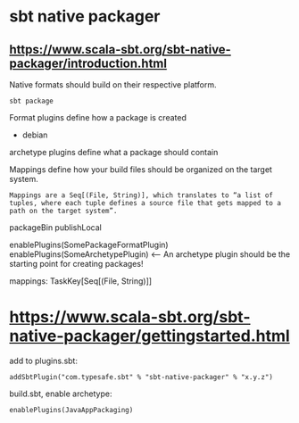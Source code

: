 # sbt native packager


## https://www.scala-sbt.org/sbt-native-packager/introduction.html

Native formats should build on their respective platform.

    sbt package
    
Format plugins define how a package is created

* debian

archetype plugins define what a package should contain

Mappings define how your build files should be organized on the target system.

    Mappings are a Seq[(File, String)], which translates to “a list of tuples, where each tuple defines a source file that gets mapped to a path on the target system”.

packageBin
publishLocal

enablePlugins(SomePackageFormatPlugin)
enablePlugins(SomeArchetypePlugin)      <-- An archetype plugin should be the starting point for creating packages!

mappings: TaskKey[Seq[(File, String)]]


# https://www.scala-sbt.org/sbt-native-packager/gettingstarted.html

add to plugins.sbt:

    addSbtPlugin("com.typesafe.sbt" % "sbt-native-packager" % "x.y.z")
    
build.sbt, enable archetype:

    enablePlugins(JavaAppPackaging)
    